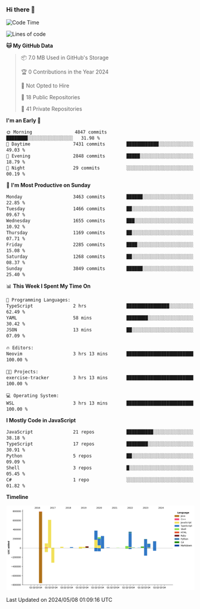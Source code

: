 ### Hi there 👋

<!--
**Clumsy-Coder/Clumsy-Coder** is a ✨ _special_ ✨ repository because its `README.md` (this file) appears on your GitHub profile.

Here are some ideas to get you started:

- 🔭 I’m currently working on ...
- 🌱 I’m currently learning ...
- 👯 I’m looking to collaborate on ...
- 🤔 I’m looking for help with ...
- 💬 Ask me about ...
- 📫 How to reach me: ...
- 😄 Pronouns: ...
- ⚡ Fun fact: ...
-->

<!-- anmol098/waka-readme-stats -->
<!--START_SECTION:waka-->
![Code Time](http://img.shields.io/badge/Code%20Time-783%20hrs%2034%20mins-blue)

![Lines of code](https://img.shields.io/badge/From%20Hello%20World%20I%27ve%20Written-3.3%20million%20lines%20of%20code-blue)

**🐱 My GitHub Data** 

> 📦 7.0 MB Used in GitHub's Storage 
 > 
> 🏆 0 Contributions in the Year 2024
 > 
> 🚫 Not Opted to Hire
 > 
> 📜 18 Public Repositories 
 > 
> 🔑 41 Private Repositories 
 > 
**I'm an Early 🐤** 

```text
🌞 Morning                4847 commits        ████████░░░░░░░░░░░░░░░░░   31.98 % 
🌆 Daytime                7431 commits        ████████████░░░░░░░░░░░░░   49.03 % 
🌃 Evening                2848 commits        █████░░░░░░░░░░░░░░░░░░░░   18.79 % 
🌙 Night                  29 commits          ░░░░░░░░░░░░░░░░░░░░░░░░░   00.19 % 
```
📅 **I'm Most Productive on Sunday** 

```text
Monday                   3463 commits        ██████░░░░░░░░░░░░░░░░░░░   22.85 % 
Tuesday                  1466 commits        ██░░░░░░░░░░░░░░░░░░░░░░░   09.67 % 
Wednesday                1655 commits        ███░░░░░░░░░░░░░░░░░░░░░░   10.92 % 
Thursday                 1169 commits        ██░░░░░░░░░░░░░░░░░░░░░░░   07.71 % 
Friday                   2285 commits        ████░░░░░░░░░░░░░░░░░░░░░   15.08 % 
Saturday                 1268 commits        ██░░░░░░░░░░░░░░░░░░░░░░░   08.37 % 
Sunday                   3849 commits        ██████░░░░░░░░░░░░░░░░░░░   25.40 % 
```


📊 **This Week I Spent My Time On** 

```text
💬 Programming Languages: 
TypeScript               2 hrs               ████████████████░░░░░░░░░   62.49 % 
YAML                     58 mins             ████████░░░░░░░░░░░░░░░░░   30.42 % 
JSON                     13 mins             ██░░░░░░░░░░░░░░░░░░░░░░░   07.09 % 

🔥 Editors: 
Neovim                   3 hrs 13 mins       █████████████████████████   100.00 % 

🐱‍💻 Projects: 
exercise-tracker         3 hrs 13 mins       █████████████████████████   100.00 % 

💻 Operating System: 
WSL                      3 hrs 13 mins       █████████████████████████   100.00 % 
```

**I Mostly Code in JavaScript** 

```text
JavaScript               21 repos            ██████████░░░░░░░░░░░░░░░   38.18 % 
TypeScript               17 repos            ████████░░░░░░░░░░░░░░░░░   30.91 % 
Python                   5 repos             ██░░░░░░░░░░░░░░░░░░░░░░░   09.09 % 
Shell                    3 repos             █░░░░░░░░░░░░░░░░░░░░░░░░   05.45 % 
C#                       1 repo              ░░░░░░░░░░░░░░░░░░░░░░░░░   01.82 % 
```



**Timeline**

![Lines of Code chart](https://raw.githubusercontent.com/Clumsy-Coder/Clumsy-Coder/main/assets/bar_graph.png)


 Last Updated on 2024/05/08 01:09:16 UTC
<!--END_SECTION:waka-->
